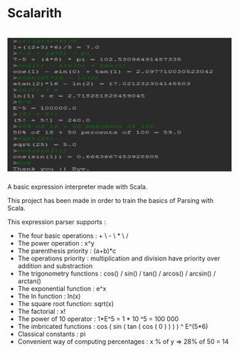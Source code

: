 # Scalarith

<h1 style="text-align:center">
<img src="./example/example_output.png" width="800px" height="300px">
</h1>

A basic expression interpreter made with Scala.

This project has been made in order to train the basics of Parsing with Scala.

This expression parser supports :
- The four basic operations : + \ - \ * \ /
- The power operation : x^y 
- The parenthesis priority : (a+b)*c
- The operations priority : multiplication and division have priority over addition and substraction
- The trigonometry functions : cos() / sin() / tan() / arcos() / arcsin() / arctan()
- The exponential function : e^x
- The ln function : ln(x)
- The square root function: sqrt(x)
- The factorial : x!
- The power of 10 operator : 1*E^5 = 1 * 10 ^5 = 100 000
- The imbricated functions : cos ( sin ( tan ( cos ( 0 ) ) ) ) ^ E^(5*6)
- Classical constants : pi 
- Convenient way of computing percentages : x % of y => 28% of 50 = 14
